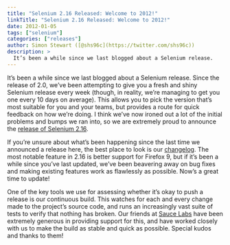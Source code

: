 ```yaml
---
title: "Selenium 2.16 Released: Welcome to 2012!"
linkTitle: "Selenium 2.16 Released: Welcome to 2012!"
date: 2012-01-05
tags: ["selenium"]
categories: ["releases"]
author: Simon Stewart ([@shs96c](https://twitter.com/shs96c))
description: >
  It’s been a while since we last blogged about a Selenium release.
---
```



It’s been a while since we last blogged about a Selenium release. Since the release of 2.0, we’ve been attempting to give you a fresh and shiny Selenium release every week (though, in reality, we’re managing to get you one every 10 days on average). This allows you to pick the version that’s most suitable for you and your teams, but provides a route for quick feedback on how we’re doing. I think we’ve now ironed out a lot of the initial problems and bumps we ran into, so we are extremely proud to announce the [release of Selenium 2.16](http://seleniumhq.org/download/).

If you’re unsure about what’s been happening since the last time we announced a release here, the best place to look is our [changelog](http://selenium.googlecode.com/svn/trunk/java/CHANGELOG). The most notable feature in 2.16 is better support for Firefox 9, but if it’s been a while since you’ve last updated, we’ve been beavering away on bug fixes and making existing features work as flawlessly as possible. Now’s a great time to update!

One of the key tools we use for assessing whether it’s okay to push a release is our continuous build. This watches for each and every change made to the project’s source code, and runs an increasingly vast suite of tests to verify that nothing has broken. Our friends at [Sauce Labs](http://saucelabs.com/) have been extremely generous in providing support for this, and have worked closely with us to make the build as stable and quick as possible. Special kudos and thanks to them!
